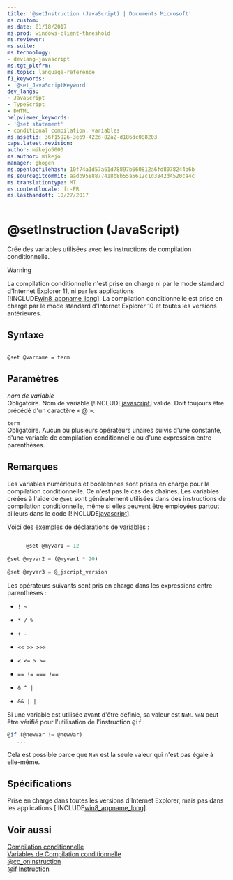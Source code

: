 ```yaml
---
title: '@setInstruction (JavaScript) | Documents Microsoft'
ms.custom: 
ms.date: 01/18/2017
ms.prod: windows-client-threshold
ms.reviewer: 
ms.suite: 
ms.technology:
- devlang-javascript
ms.tgt_pltfrm: 
ms.topic: language-reference
f1_keywords:
- '@set_JavaScriptKeyword'
dev_langs:
- JavaScript
- TypeScript
- DHTML
helpviewer_keywords:
- '@set statement'
- conditional compilation, variables
ms.assetid: 36f15926-3e69-422d-82a2-d186dc088203
caps.latest.revision: 
author: mikejo5000
ms.author: mikejo
manager: ghogen
ms.openlocfilehash: 10f74a1d57a61d78897b660812a6fd8078244b6b
ms.sourcegitcommit: aadb9588877418b8b55a5612c1d3842d4520ca4c
ms.translationtype: MT
ms.contentlocale: fr-FR
ms.lasthandoff: 10/27/2017
---
```

# <a name="set-statement-javascript"></a>@setInstruction (JavaScript)
Crée des variables utilisées avec les instructions de compilation conditionnelle.  
  
> [!WARNING]
>  La compilation conditionnelle n'est prise en charge ni par le mode standard d'Internet Explorer 11, ni par les applications [!INCLUDE[win8_appname_long](../../javascript/includes/win8-appname-long-md.md)]. La compilation conditionnelle est prise en charge par le mode standard d'Internet Explorer 10 et toutes les versions antérieures.  
  
## <a name="syntax"></a>Syntaxe  
  
```  
  
@set @varname = term   
```  
  
## <a name="parameters"></a>Paramètres  
 *nom de variable*  
 Obligatoire. Nom de variable [!INCLUDE[javascript](../../javascript/includes/javascript-md.md)] valide. Doit toujours être précédé d'un caractère « @ ».  
  
 `term`  
 Obligatoire. Aucun ou plusieurs opérateurs unaires suivis d'une constante, d'une variable de compilation conditionnelle ou d'une expression entre parenthèses.  
  
## <a name="remarks"></a>Remarques  
 Les variables numériques et booléennes sont prises en charge pour la compilation conditionnelle. Ce n'est pas le cas des chaînes. Les variables créées à l'aide de `@set` sont généralement utilisées dans des instructions de compilation conditionnelle, même si elles peuvent être employées partout ailleurs dans le code [!INCLUDE[javascript](../../javascript/includes/javascript-md.md)].  
  
 Voici des exemples de déclarations de variables :  
  
```JavaScript  
  
      @set @myvar1 = 12  
  
@set @myvar2 = (@myvar1 * 20)  
  
@set @myvar3 = @_jscript_version  
```  
  
 Les opérateurs suivants sont pris en charge dans les expressions entre parenthèses :  
  
-   `! ~`  
  
-   `* / %`  
  
-   `+ -`  
  
-   `<< >> >>>`  
  
-   `< <= > >=`  
  
-   `== != === !==`  
  
-   `& ^ |`  
  
-   `&& | |`  
  
 Si une variable est utilisée avant d'être définie, sa valeur est `NaN`. `NaN` peut être vérifié pour l'utilisation de l'instruction `@if` :  
  
```JavaScript  
@if (@newVar != @newVar)  
   ...  
```  
  
 Cela est possible parce que `NaN` est la seule valeur qui n'est pas égale à elle-même.  
  
## <a name="requirements"></a>Spécifications  
 Prise en charge dans toutes les versions d'Internet Explorer, mais pas dans les applications [!INCLUDE[win8_appname_long](../../javascript/includes/win8-appname-long-md.md)].  
  
## <a name="see-also"></a>Voir aussi  
 [Compilation conditionnelle](../../javascript/advanced/conditional-compilation-javascript.md)   
 [Variables de Compilation conditionnelle](../../javascript/advanced/conditional-compilation-variables-javascript.md)   
 [@cc_onInstruction](../../javascript/reference/at-cc-on-statement-javascript.md)   
 [@if Instruction](../../javascript/reference/at-if-statement-javascript.md)
